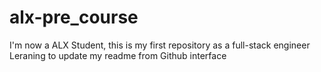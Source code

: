 # alx-pre_course
I'm now a ALX Student, this is my first repository as a full-stack engineer
Leraning to update my readme from Github interface
